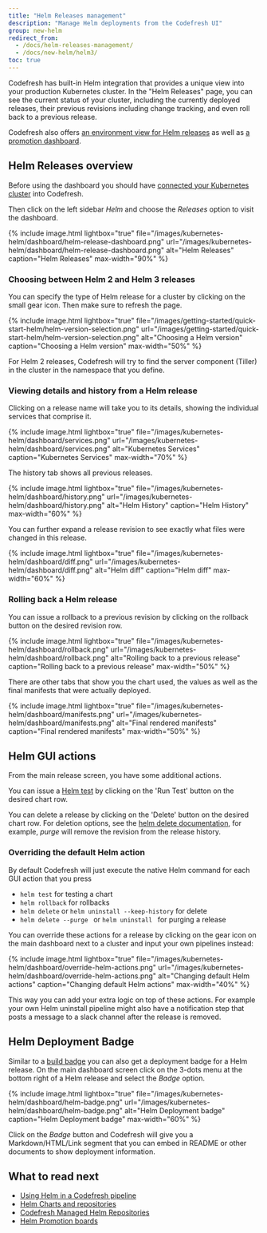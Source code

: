 ```yaml
---
title: "Helm Releases management"
description: "Manage Helm deployments from the Codefresh UI"
group: new-helm
redirect_from:
  - /docs/helm-releases-management/
  - /docs/new-helm/helm3/
toc: true
---
```

Codefresh has built-in Helm integration that provides a unique view into your production Kubernetes cluster. In the "Helm Releases" page, you can see the current status of your cluster, including the currently deployed releases, their previous revisions including change tracking, and even roll back to a previous release.

Codefresh also offers [an environment view for Helm releases]({{site.baseurl}}/docs/deploy-to-kubernetes/environment-dashboard/) as well as [a promotion dashboard]({{site.baseurl}}/docs/new-helm/helm-environment-promotion).


## Helm Releases overview

Before using the dashboard you should have [connected your Kubernetes cluster]({{site.baseurl}}/docs/deploy-to-kubernetes/adding-non-gke-kubernetes-cluster/) into Codefresh.

Then click on the left sidebar *Helm* and choose the *Releases* option to visit the dashboard. 

{% include 
image.html 
lightbox="true" 
file="/images/kubernetes-helm/dashboard/helm-release-dashboard.png" 
url="/images/kubernetes-helm/dashboard/helm-release-dashboard.png"
alt="Helm Releases" 
caption="Helm Releases" 
max-width="90%"
%}

### Choosing between Helm 2 and Helm 3 releases

You can specify the type of Helm release for a cluster by clicking on the small gear icon. Then make sure to refresh the page.

 {% include 
image.html 
lightbox="true" 
file="/images/getting-started/quick-start-helm/helm-version-selection.png" 
url="/images/getting-started/quick-start-helm/helm-version-selection.png" 
alt="Choosing a Helm version" 
caption="Choosing a Helm version" 
max-width="50%" 
%}

For Helm 2 releases, Codefresh will try to find the server component (Tiller) in the cluster in the namespace that you define.


### Viewing details and history from a Helm release

Clicking on a release name will take you to its details, showing the individual services that comprise it.

{% include 
image.html 
lightbox="true" 
file="/images/kubernetes-helm/dashboard/services.png" 
url="/images/kubernetes-helm/dashboard/services.png"
alt="Kubernetes Services" 
caption="Kubernetes Services" 
max-width="70%"
%}

The history tab shows all previous releases.

{% include 
image.html 
lightbox="true" 
file="/images/kubernetes-helm/dashboard/history.png" 
url="/images/kubernetes-helm/dashboard/history.png"
alt="Helm History" 
caption="Helm History"
max-width="60%"
%}

You can further expand a release revision to see exactly what files were changed in this release.

{% include 
image.html 
lightbox="true" 
file="/images/kubernetes-helm/dashboard/diff.png" 
url="/images/kubernetes-helm/dashboard/diff.png"
alt="Helm diff" 
caption="Helm diff" 
max-width="60%"
%}

### Rolling back a Helm release

You can issue a rollback to a previous revision by clicking on the rollback button on the desired revision row.

{% include 
image.html 
lightbox="true" 
file="/images/kubernetes-helm/dashboard/rollback.png" 
url="/images/kubernetes-helm/dashboard/rollback.png"
alt="Rolling back to a previous release" 
caption="Rolling back to a previous release" 
max-width="50%"
%}

There are other tabs that show you the chart used, the values as well as the final manifests that were actually deployed.

{% include 
image.html 
lightbox="true" 
file="/images/kubernetes-helm/dashboard/manifests.png" 
url="/images/kubernetes-helm/dashboard/manifests.png"
alt="Final rendered manifests" 
caption="Final rendered manifests" 
max-width="50%"
%}


## Helm GUI actions

From the main release screen, you have some additional actions.

You can issue a [Helm test](https://github.com/kubernetes/helm/blob/master/docs/chart_tests.md) by clicking on the 'Run Test' button on the desired chart row.

You can delete a release by clicking on the 'Delete' button on the desired chart row.
For deletion options, see the [helm delete documentation](https://github.com/kubernetes/helm/blob/master/docs/helm/helm_delete.md), for example, *purge* will remove the revision from the release history.

### Overriding the default Helm action

By default Codefresh will just execute the native Helm command for each GUI action that you press

* `helm test` for testing a chart
* `helm rollback` for rollbacks
* `helm delete` or `helm uninstall --keep-history` for delete
* `helm delete --purge ` or `helm uninstall ` for purging a release

You can override these actions for a release by clicking on the gear icon on the main dashboard next to a cluster and input your own pipelines instead:

{% include 
image.html 
lightbox="true" 
file="/images/kubernetes-helm/dashboard/override-helm-actions.png" 
url="/images/kubernetes-helm/dashboard/override-helm-actions.png"
alt="Changing default Helm actions" 
caption="Changing default Helm actions" 
max-width="40%"
%}

This way you can add your extra logic on top of these actions. For example your own Helm uninstall pipeline might also have a notification step that posts a message to a slack channel after the release is removed.


## Helm Deployment Badge

Similar to a [build badge]({{site.baseurl}}/docs/configure-ci-cd-pipeline/build-status/#using-the-build-badge) you can also get a deployment badge for a Helm release. On the main dashboard screen click on the 3-dots menu at the bottom right of a Helm release and select the *Badge* option.

{% include 
image.html 
lightbox="true" 
file="/images/kubernetes-helm/dashboard/helm-badge.png" 
url="/images/kubernetes-helm/dashboard/helm-badge.png"
alt="Helm Deployment badge" 
caption="Helm Deployment badge" 
max-width="60%"
%}


Click on the *Badge* button and Codefresh will give you a Markdown/HTML/Link segment that you can embed in README or other 
documents to show deployment information.

## What to read next

* [Using Helm in a Codefresh pipeline]({{site.baseurl}}/docs/new-helm/using-helm-in-codefresh-pipeline/)
* [Helm Charts and repositories]({{site.baseurl}}/docs/new-helm/add-helm-repository/)
* [Codefresh Managed Helm Repositories]({{site.baseurl}}/docs/new-helm/managed-helm-repository/)
* [Helm Promotion boards]({{site.baseurl}}/docs/new-helm/helm-environment-promotion)